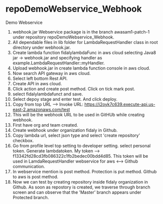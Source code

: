 # repoDemoWebservice_Webhook
Demo Webservice

1) webhook.jar Webservice package is in the branch awasam1-patch-1 under repository repoDemoWebservice_Webhook.
2) All dependable files in lib folder for LambdaRequestHandler class in root directory under webhook.jar.
3) Create lambda function fidalylambdaFunc in aws cloud selecting Java8 jar -> webhook.jar and specifying handler as example.LambdaRequestHandler::myHandler.
4) Upload webhook.jar in create lambda function console in aws cloud.
5) Now search API gateway in aws cloud.
6) Select left bottom Rest API.
7) Create API in aws cloud.
8) Click action and create post method. Click on tick mark post.
9) select fidalylambdafunct and save.
10) Select depoy stage and enter test. And click deploy.
11) Copy from top URL -->    Invoke URL: https://i2oyk7c639.execute-api.us-east-2.amazonaws.com/test
12) This will be the webhook URL to be used in GitHUb while creating webhook.
13) First have org and team created.
14) Create webhook under organization fidaly in Github.
15) Copy lambda url, select json type and select 'create repository' checkbox.
16) Go from profile level top setting to developer setting. select personal token. Generate lambdatoken. My token --> f13342fd28cd3fb086322c1fb2bedec00bdd4d85. This token will be used in LamdaRequestHandler webservice for aws <--> Github communication.
17) In webservice mention is post method. Protection is put method. Github to aws is post method.
18) Now we can test by creating repository inside fidaly organization in Github. As soon as repostory is created, we traverse through branch screen and can observe that the 'Master' branch appears under Protected branch.
